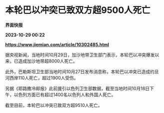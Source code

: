 # 本轮巴以冲突已致双方超9500人死亡
**界面快报**

**2023-10-29 00:22**

**https://www.jiemian.com/article/10302485.html**

据央视新闻，当地时间10月29日，加沙地带卫生部门表示，本轮巴以冲突爆发以来，已造成加沙地带超8000人死亡。

此外，巴勒斯坦卫生部当地时间10月27日发布消息称，本轮巴以冲突已造成约旦河西岸110人死亡，超过1900人受伤。

另据《耶路撒冷邮报》此前援引以色列卫生部数据，截至当地时间10月18日下午，以色列方面已有超过1400名以色列人和外国人死亡。

截至目前，本轮巴以冲突已致双方超9510人死亡。